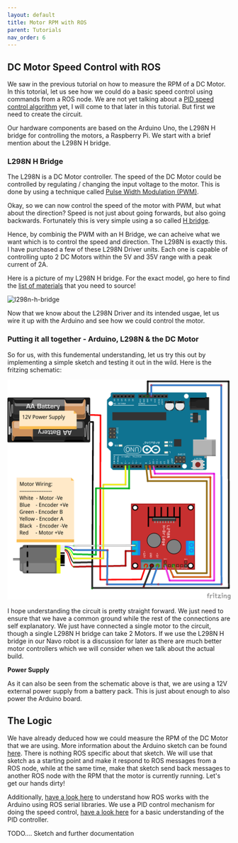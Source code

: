```yaml
---
layout: default
title: Motor RPM with ROS
parent: Tutorials
nav_order: 6
---
```


## DC Motor Speed Control with ROS

We saw in the previous tutorial on how to measure the RPM of a DC Motor. In this totorial, let us see how we could do a basic speed control using commands from a ROS node. We are not yet talking about a <a href="https://en.wikipedia.org/wiki/PID_controller" target="_blank">PID speed control algorithm</a> yet, I will come to that later in this tutorial. But first we need to create the circuit. 

Our hardware components are based on the Arduino Uno, the L298N H bridge for controlling the motors, a Raspberry Pi. We start with a brief mention about the L298N H bridge.

### L298N H Bridge

The L298N is a DC Motor controller. The speed of the DC Motor could be controlled by regulating / changing the input voltage to the motor. This is done by using a technique called <a href="https://en.wikipedia.org/wiki/Pulse-width_modulation" target="_blank">Pulse Width Modulation (PWM)</a>.

Okay, so we can now control the speed of the motor with PWM, but what about the direction? Speed is not just about going forwards, but also going backwards. Fortunately this is very simple using a so called <a href="https://en.wikipedia.org/wiki/H-bridge" target="_blank">H bridge</a>.

Hence, by combinig the PWM with an H Bridge, we can acheive what we want which is to control the speed and direction. The L298N is exactly this. I have purchased a few of these L298N Driver units. Each one is capable of controlling upto 2 DC Motors within the 5V and 35V range with a peak current of 2A.

Here is a picture of my L298N H bridge. For the exact model, go here to find the [list of materials](../hardware/) that you need to source!

![l298n-h-bridge](../assets/images/arduino/l298n-h-bridge.png)

Now that we know about the L298N Driver and its intended usgae, let us wire it up with the Arduino and see how we could control the motor.

### Putting it all together - Arduino, L298N & the DC Motor

So for us, with this fundemental understanding, let us try this out by implementing a simple sketch and testing it out in the wild. Here is the fritzing schematic:

![arduino-h-bridge](../assets/images/arduino/arduino-h-bridge-motor.png)

I hope understanding the circuit is pretty straight forward. We just need to ensure that we have a common ground while the rest of the connections are self explanatory. We just have connected a single motor to the circuit, though a single L298N H bridge can take 2 Motors. If we use the L298N H bridge in our Navo robot is a discussion for later as there are much better motor controllers which we will consider when we talk about the actual build.

**Power Supply**

As it can also be seen from the schematic above is that, we are using a 12V external power supply from a battery pack. This is just about enough to also power the Arduino board.

## The Logic

We have already deduced how we could measure the RPM of the DC Motor that we are using. More information about the Arduino sketch can be found <a href="https://navo-org.github.io//navo-docs/docs/tutorials/dc-motor-rpm.html#dc-motor-speed-control-arduino-sketch"> here</a>. There is nothing ROS specific about that sketch. We will use that sketch as a starting point and make it respond to ROS messages from a ROS node, while at the same time, make that sketch send back messages to another ROS node with the RPM that the motor is currently running. Let's get our hands dirty!

Additionally, <a href="https://navo-org.github.io//navo-docs/docs/tutorials/pi-with-arduino.html">have a look here</a> to understand how ROS works with the Arduino using ROS serial libraries. We use a PID control mechanism for doing the speed control, <a href="https://navo-org.github.io//navo-docs/docs/tutorials/dc-motor-pid-control.html">have a look here</a> for a basic understanding of the PID controller.

TODO.... Sketch and further documentation

